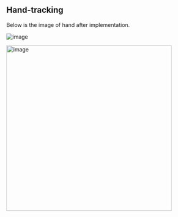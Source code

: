 ## Hand-tracking 

Below is the image of hand after implementation. 



![image](https://user-images.githubusercontent.com/90152799/230968052-7205b525-2e2c-42dd-89d0-18e2cb592162.png)


<img width="432" alt="image" src="https://user-images.githubusercontent.com/90152799/230742404-f8102bf9-2e79-4e6f-a2c7-d6fca833b127.png">
